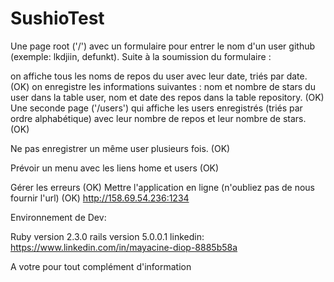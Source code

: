 # SushioTest

Une page root ('/') avec un formulaire pour entrer le nom d'un user github (exemple: lkdjiin, defunkt). Suite à la soumission du formulaire :

on affiche tous les noms de repos du user avec leur date, triés par date. (OK)
on enregistre les informations suivantes : nom et nombre de stars du user dans la table user, nom et date des repos dans la table repository. (OK)
Une seconde page ('/users') qui affiche les users enregistrés (triés par ordre alphabétique) avec leur nombre de repos et leur nombre de stars. (OK)

Ne pas enregistrer un même user plusieurs fois. (OK)

Prévoir un menu avec les liens home et users (OK)

Gérer les erreurs (OK)
Mettre l'application en ligne (n'oubliez pas de nous fournir l'url) (OK) http://158.69.54.236:1234

Environnement de Dev: 

Ruby version 2.3.0
rails version 5.0.0.1
linkedin: https://www.linkedin.com/in/mayacine-diop-8885b58a




A votre pour tout complément d'information


